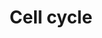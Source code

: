 ---
annotations:
- type: Pathway Ontology
  value: cell cycle pathway
authors:
- MaintBot
- MartijnVanIersel
- Mkutmon
- L Dupuis
description: (From http://en.wikipedia.org/wiki/Cell_cycle) The cell cycle is the
  series of events that takes place in a cell leading to its division and duplication
  (replication). Regulation of the cell cycle involves processes crucial to the survival
  of a cell, including the detection and repair of genetic damage as well as the prevention
  of uncontrolled cell division. Two key classes of regulatory molecules, cyclins
  and cyclin-dependent kinases (CDKs), determine a cell's progress through the cell
  cycle.
last-edited: 2020-07-01
organisms:
- Canis familiaris
redirect_from:
- /index.php/Pathway:WP1200
- /instance/WP1200
schema-jsonld:
- '@context': https://schema.org/
  '@id': https://wikipathways.github.io/pathways/WP1200.html
  '@type': Dataset
  creator:
    '@type': Organization
    name: WikiPathways
  description: (From http://en.wikipedia.org/wiki/Cell_cycle) The cell cycle is the
    series of events that takes place in a cell leading to its division and duplication
    (replication). Regulation of the cell cycle involves processes crucial to the
    survival of a cell, including the detection and repair of genetic damage as well
    as the prevention of uncontrolled cell division. Two key classes of regulatory
    molecules, cyclins and cyclin-dependent kinases (CDKs), determine a cell's progress
    through the cell cycle.
  keywords:
  - RBL1
  - APC/C
  - CHEK1
  - PKMYT1
  - 14-3-3
  - LOC487309
  - BUB1B
  - GSK3B
  - CDC25B
  - ORC3L
  - CCND2
  - CCNB2
  - CCND3
  - ORC4L
  - E2F
  - UBE2F
  - TGFB1
  - CDK2
  - BUB3
  - CDKN1A
  - RB1
  - MCM2
  - MPEG1
  - SCF
  - CDK4
  - CDC2
  - PLK1
  - CHEK2
  - DBF4
  - CDC14A
  - ORC1L
  - CCNA2
  - MAD2L1
  - CDK6
  - LOC607662
  - MCM
  - TBC1D8
  - ORC2L
  - ESPL1
  - ORC
  - CDC25C
  - LOC490941
  - SKP2
  - CCNE1
  - E2F5
  - E2F6
  - CDC7
  - CCNH
  - CDKN1B
  - CDKN2A
  - CCNB3
  - LOC480907
  - MEN
  - LOC478040
  - ATR
  - CCNA1
  - ORC5L
  - GeneProduct
  - CCNE2
  - BUB1
  - MCM4
  - CDC6
  - TP53
  - CCNB1
  - PTTG2
  - CDC45L
  - CDC20
  - PTTG1
  - E2F3
  - LOC486589
  - YWHAG
  - ORC6L
  - ARF
  - PCNA
  - MAD2L2
  - E2F1
  - PTTG3
  - EP300
  - LOC475035
  - CDC25A
  - ATM
  - WEE1
  - MCM7
  - PRKDC
  - ABL1
  - E2F4
  - GADD45A
  - MCM3
  - SMAD3
  - E2F2
  - MDM2
  - CDC14B
  - TFDP1
  - MCM5
  - MAD1L1
  - LOC480957
  - SMAD4
  - MCM6
  - CDH1
  - SMC1A
  license: CC0
  name: Cell cycle
seo: CreativeWork
title: Cell cycle
wpid: WP1200
---
